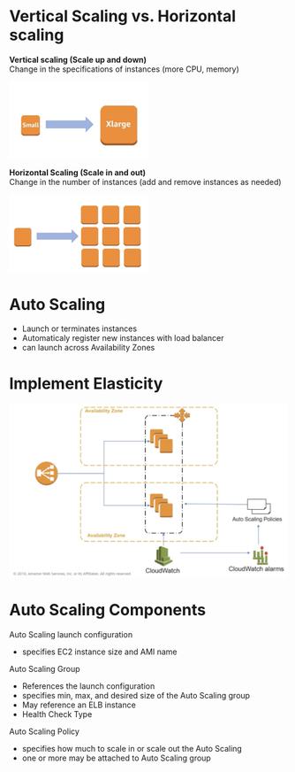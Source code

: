 # Vertical Scaling vs. Horizontal scaling
**Vertical scaling (Scale up and down)**  
Change in the specifications of instances (more CPU, memory)

<img src="./diagram/vertical_scaling.png" width="50%">

**Horizontal Scaling (Scale in and out)**  
Change in the number of instances (add and remove instances as needed)

<img src="./diagram/horizontal_scaling.png" width="50%">

# Auto Scaling
- Launch or terminates instances
- Automaticaly register new instances with load balancer
- can launch across Availability Zones

# Implement Elasticity
<img src="./diagram/elasticity.png" >

# Auto Scaling Components
Auto Scaling launch configuration
- specifies EC2 instance size and AMI name

Auto Scaling Group
- References the launch configuration
- specifies min, max, and desired size of the Auto Scaling group
- May reference an ELB instance
- Health Check Type

Auto Scaling Policy
- specifies how much to scale in or scale out the Auto Scaling
- one or more may be attached to Auto Scaling group